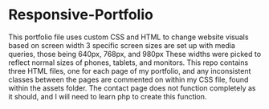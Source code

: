 # Responsive-Portfolio
This portfolio file uses custom CSS and HTML to change website visuals based on screen width
3 specific screen sizes are set up with media queries, those being 640px, 768px, and 980px
These widths were picked to reflect normal sizes of phones, tablets, and monitors.
This repo contains three HTML files, one for each page of my portfolio, and any inconsistent classes between the pages are commented on within my CSS file, found within the assets folder. 
The contact page does not function completely as it should, and I will need to learn php to create this function.
